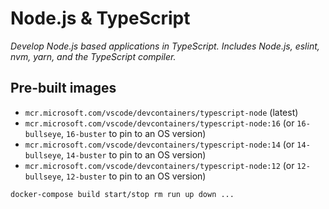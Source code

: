 # Node.js & TypeScript

*Develop Node.js based applications in TypeScript. Includes Node.js, eslint, nvm, yarn, and the TypeScript compiler.*

## Pre-built images

- `mcr.microsoft.com/vscode/devcontainers/typescript-node` (latest)
- `mcr.microsoft.com/vscode/devcontainers/typescript-node:16` (or `16-bullseye`, `16-buster` to pin to an OS version)
- `mcr.microsoft.com/vscode/devcontainers/typescript-node:14` (or `14-bullseye`, `14-buster` to pin to an OS version)
- `mcr.microsoft.com/vscode/devcontainers/typescript-node:12` (or `12-bullseye`, `12-buster` to pin to an OS version)

`docker-compose build start/stop rm run up down ...`
